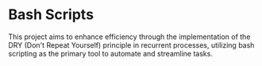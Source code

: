 # Bash Scripts
This project aims to enhance efficiency through the implementation of the DRY
(Don't Repeat Yourself) principle in recurrent processes, utilizing bash scripting as the primary
tool to automate and streamline tasks.
